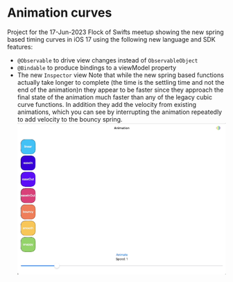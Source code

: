 # Animation curves
Project for the 17-Jun-2023 Flock of Swifts meetup showing the new spring based timing curves in iOS 17 using the following new language and SDK features:
* `@Observable` to drive view changes instead of `ObservableObject`
* `@Bindable` to produce bindings to a viewModel property
* The new `Inspector` view
Note that while the new spring based functions actually take longer to complete (the time is the settling time and not the end of the animation)n they appear to be faster since they approach the final state of the animation much faster than any of the legacy cubic curve functions.  In addition they add the velocity from existing animations, which you can see by interrupting the animation repeatedly to add velocity to the bouncy spring.
![image](./preview.gif "Preview")
